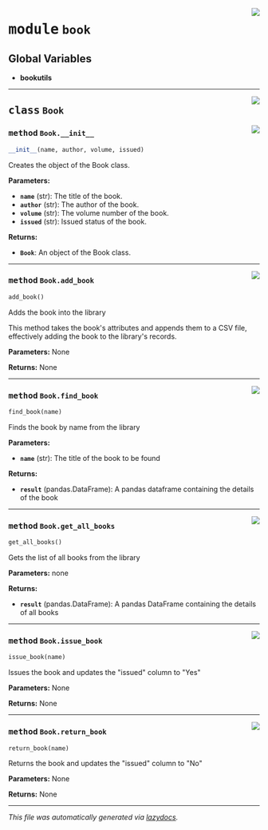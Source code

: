 <!-- markdownlint-disable -->

<a href="./python/src/book.py#L0"><img align="right" style="float:right;" src="https://img.shields.io/badge/-source-cccccc?style=flat-square"></a>

# <kbd>module</kbd> `book`




**Global Variables**
---------------
- **bookutils**


---

<a href="./python/src/book.py#L22"><img align="right" style="float:right;" src="https://img.shields.io/badge/-source-cccccc?style=flat-square"></a>

## <kbd>class</kbd> `Book`




<a href="./python/src/book.py#L24"><img align="right" style="float:right;" src="https://img.shields.io/badge/-source-cccccc?style=flat-square"></a>

### <kbd>method</kbd> `Book.__init__`

```python
__init__(name, author, volume, issued)
```

Creates the object of the Book class. 



**Parameters:**
 
 - <b>`name`</b> (str):  The title of the book. 
 - <b>`author`</b> (str):  The author of the book. 
 - <b>`volume`</b> (str):  The volume number of the book. 
 - <b>`issued`</b> (str):  Issued status of the book. 



**Returns:**
 
 - <b>`Book`</b>:  An object of the Book class. 




---

<a href="./python/src/book.py#L45"><img align="right" style="float:right;" src="https://img.shields.io/badge/-source-cccccc?style=flat-square"></a>

### <kbd>method</kbd> `Book.add_book`

```python
add_book()
```

Adds the book into the library 

This method takes the book's attributes and appends them to a CSV file,  effectively adding the book to the library's records. 



**Parameters:**
  None 



**Returns:**
  None      



---

<a href="./python/src/book.py#L66"><img align="right" style="float:right;" src="https://img.shields.io/badge/-source-cccccc?style=flat-square"></a>

### <kbd>method</kbd> `Book.find_book`

```python
find_book(name)
```

Finds the book by name from the library 



**Parameters:**
 
 - <b>`name`</b> (str):  The title of the book to be found 



**Returns:**
 
 - <b>`result`</b> (pandas.DataFrame):  A pandas dataframe containing the details of the book 

---

<a href="./python/src/book.py#L81"><img align="right" style="float:right;" src="https://img.shields.io/badge/-source-cccccc?style=flat-square"></a>

### <kbd>method</kbd> `Book.get_all_books`

```python
get_all_books()
```

Gets the list of all books from the library 



**Parameters:**
  none 



**Returns:**
 
 - <b>`result`</b> (pandas.DataFrame):  A pandas DataFrame containing the details of all books 

---

<a href="./python/src/book.py#L94"><img align="right" style="float:right;" src="https://img.shields.io/badge/-source-cccccc?style=flat-square"></a>

### <kbd>method</kbd> `Book.issue_book`

```python
issue_book(name)
```

Issues the book and updates the "issued" column to "Yes" 



**Parameters:**
  None 



**Returns:**
  None 

---

<a href="./python/src/book.py#L114"><img align="right" style="float:right;" src="https://img.shields.io/badge/-source-cccccc?style=flat-square"></a>

### <kbd>method</kbd> `Book.return_book`

```python
return_book(name)
```

Returns the book and updates the "issued" column to "No" 



**Parameters:**
  None 



**Returns:**
  None 




---

_This file was automatically generated via [lazydocs](https://github.com/ml-tooling/lazydocs)._
